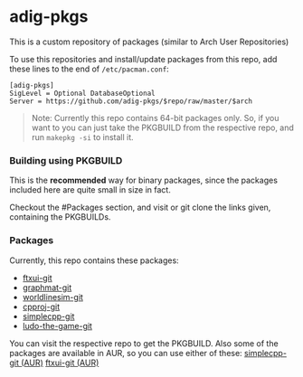# adig-pkgs

This is a custom repository of packages (similar to Arch User Repositories)

To use this repositories and install/update packages from this repo, add these lines to the end of `/etc/pacman.conf`:

```
[adig-pkgs]
SigLevel = Optional DatabaseOptional
Server = https://github.com/adig-pkgs/$repo/raw/master/$arch
```

> Note: Currently this repo contains 64-bit packages only.
> So, if you want to you can just take the PKGBUILD from the respective repo, and run `makepkg -si` to install it.

### Building using PKGBUILD

This is the **recommended** way for binary packages, since the packages included here are quite small in size in fact.

Checkout the #Packages section, and visit or git clone the links given, containing the PKGBUILDs.

### Packages

Currently, this repo contains these packages:

* [ftxui-git](https://github.com/adig-pkgs/ftxui-git)
* [graphmat-git](https://github.com/adig-pkgs/graphmat-git)
* [worldlinesim-git](https://github.com/adig-pkgs/worldlinesim-git)
* [cpproj-git](https://github.com/adig-pkgs/cpproj-git)
* [simplecpp-git](https://github.com/adig-pkgs/simplecpp-git)
* [ludo-the-game-git](https://github.com/adig-pkgs/ludo-the-game-git)

You can visit the respective repo to get the PKGBUILD.
Also some of the packages are available in AUR, so you can use either of these: [simplecpp-git (AUR)](https://aur.archlinux.org/packages/simplecpp-git/)
[ftxui-git (AUR)](https://aur.archlinux.org/packages/ftxui-git/)


